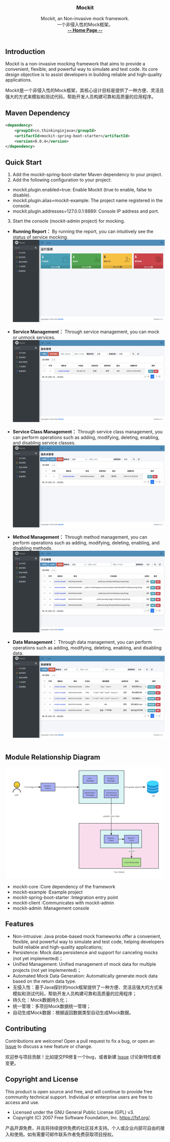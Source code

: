 <p align="center" >
    <h3 align="center">Mockit</h3>
    <p align="center">
        Mockit, an Non-invasive mock framework.
        <br>
        一个非侵入性的Mock框架。
        <br>
        <a href="https://github.com/bombl/mockit/"><strong>-- Home Page --</strong></a>
        <br>
        <br>
    </p>
</p>

## Introduction
Mockit is a non-invasive mocking framework that aims to provide a convenient, flexible, and powerful way to simulate and test code. Its core design objective is to assist developers in building reliable and high-quality applications.

Mockit是一个非侵入性的Mock框架，其核心设计目标是提供了一种方便、灵活且强大的方式来模拟和测试代码，帮助开发人员构建可靠和高质量的应用程序。

## Maven Dependency
```xml
<dependency>
    <groupId>cn.thinkinginjava</groupId>
    <artifactId>mockit-spring-boot-starter</artifactId>
    <version>0.0.4</version>
</dependency>
```

## Quick Start
1. Add the mockit-spring-boot-starter Maven dependency to your project.
2. Add the following configuration to your project:
- mockit.plugin.enabled=true: Enable Mockit (true to enable, false to disable).
- mockit.plugin.alias=mockit-example: The project name registered in the console.
- mockit.plugin.addresses=127.0.0.1:8889: Console IP address and port.
3. Start the console (mockit-admin project) for mocking.

- **Running Report：** By running the report, you can intuitively see the status of service mocking.
  ![](https://github.com/bombl/ImageHost/blob/main/report.jpg?raw=true)
  &nbsp;
- **Service Management：** Through service management, you can mock or unmock services.
  ![](https://github.com/bombl/ImageHost/blob/main/alias.jpg?raw=true)
  &nbsp;
- **Service Class Management：** Through service class management, you can perform operations such as adding, modifying, deleting, enabling, and disabling service classes.
  ![](https://github.com/bombl/ImageHost/blob/main/class.jpg?raw=true)
  &nbsp;
- **Method Management：** Through method management, you can perform operations such as adding, modifying, deleting, enabling, and disabling methods.
  ![](https://github.com/bombl/ImageHost/blob/main/method.jpg?raw=true)
  &nbsp;
- **Data Management：** Through data management, you can perform operations such as adding, modifying, deleting, enabling, and disabling data.
  ![](https://github.com/bombl/ImageHost/blob/main/data.jpg?raw=true)
  &nbsp;
## Module Relationship Diagram
![](https://github.com/bombl/ImageHost/blob/main/Mockit.png?raw=true)

- mockit-core :Core dependency of the framework
- mockit-example :Example project
- mockit-spring-boot-starter :Integration entry point
- mockit-client :Communicates with mockit-admin
- mockit-admin :Management console

## Features
- Non-intrusive: Java probe-based mock frameworks offer a convenient, flexible, and powerful way to simulate and test code, helping developers build reliable and high-quality applications;
- Persistence: Mock data persistence and support for canceling mocks (not yet implemented)；
- Unified Management: Unified management of mock data for multiple projects (not yet implemented)；
- Automated Mock Data Generation: Automatically generate mock data based on the return data type.
- 无侵入性：基于Java探针的mock框架提供了一种方便、灵活且强大的方式来模拟和测试代码，帮助开发人员构建可靠和高质量的应用程序；
- 持久化：Mock数据持久化；
- 统一管理：多项目Mock数据统一管理；
- 自动生成Mock数据：根据返回数据类型自动生成Mock数据。

## Contributing
Contributions are welcome! Open a pull request to fix a bug, or open an [Issue](https://github.com/bombl/mockit/issues/) to discuss a new feature or change.

欢迎参与项目贡献！比如提交PR修复一个bug，或者新建 [Issue](https://github.com/bombl/mockit/issues/) 讨论新特性或者变更。


## Copyright and License
This product is open source and free, and will continue to provide free community technical support. Individual or enterprise users are free to access and use.

- Licensed under the GNU General Public License (GPL) v3.
- Copyright (C) 2007 Free Software Foundation, Inc. <https://fsf.org/>.

产品开源免费，并且将持续提供免费的社区技术支持。个人或企业内部可自由的接入和使用。如有需要可邮件联系作者免费获取项目授权。